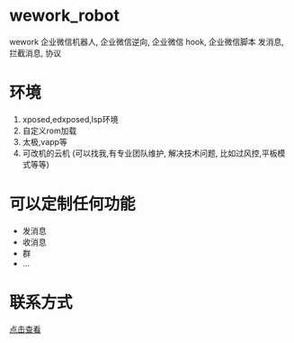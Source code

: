 # wework_robot
wework 企业微信机器人, 企业微信逆向, 企业微信 hook, 企业微信脚本 发消息, 拦截消息, 协议 


# 环境
1. xposed,edxposed,lsp环境
2. 自定义rom加载
3. 太极,vapp等
4. 可改机的云机 (可以找我,有专业团队维护, 解决技术问题, 比如过风控,平板模式等等)

# 可以定制任何功能
- 发消息
- 收消息
- 群
- ...

# 联系方式
[点击查看](https://github.com/musi66/AndroidRobot)
